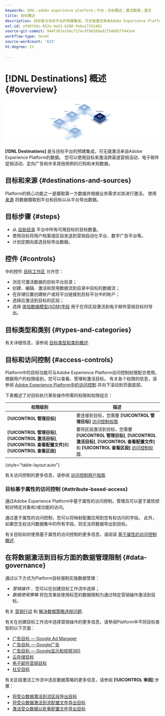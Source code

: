 ```yaml
---
keywords: 目标；adobe experience platform；平台；目标概述；激活数据；激活
title: 目标概述
description: 目标是与目标平台的预建集成，可无缝激活来自Adobe Experience Platform的数据。 您可以使用Adobe Experience Platform中的目标来激活跨渠道营销活动、电子邮件促销活动、定向广告和许多其他用例的已知和未知数据。
exl-id: afd07ddc-652e-4e22-b298-feba27332462
source-git-commit: 944f307ecb4cf174c9f9818ded17546057f445e4
workflow-type: tm+mt
source-wordcount: '633'
ht-degree: 1%

---
```


# [!DNL Destinations] 概述 {#overview}

![目标概述横幅](./assets/overview/destinations-overview-banner.png)

**[!DNL Destinations]** 是与目标平台的预建集成，可无缝激活来自Adobe Experience Platform的数据。 您可以使用目标来激活跨渠道营销活动、电子邮件促销活动、定向广告和许多其他用例的已知和未知数据。

<div id="recs-overview-body-1"></div>
<div id="recs-overview-body-2"></div>
<div id="recs-overview-body-3"></div>
<div id="recs-overview-body-4"></div>
<div id="recs-overview-body-5"></div>
<div id="recs-overview-body-6"></div>

## 目标和来源 {#destinations-and-sources}

Platform的核心功能之一是摄取第一方数据并根据业务需求对其进行激活。 使用 [来源](../sources/home.md) 将数据摄取到平台和目标以从平台导出数据。

## 目标步骤 {#steps}

* 从 [自助目录](./catalog/overview.md) 平台中所有可用目标的目标数量。
* 使用目标将用户档案或区段发送到营销自动化平台、数字广告平台等。
* 计划定期向首选目标导出数据。

## 控件 {#controls}

中的控件 [目标工作区](./ui/destinations-workspace.md) 允许您：

* 浏览可激活数据的目标平台目录；
* 创建、编辑、激活和禁用数据流到目录中目标的数据流；
* 在存储位置创建帐户或将平台链接到目标平台中的帐户；
* 选择应激活到目标的区段；
* 选择 [体验数据模型(XDM)字段](../xdm/home.md) 用于在将区段激活到电子邮件营销目标时导出。

## 目标类型和类别 {#types-and-categories}

有关详细信息，请参阅 [目标类型和类别概述](./destination-types.md).

## 目标和访问控制 {#access-controls}

Platform中的目标功能可与Adobe Experience Platform访问控制权限配合使用。 根据用户的权限级别，您可以查看、管理和激活目标。 有关各个权限的信息，请参阅 [Adobe Experience Platform中的访问控制](../access-control/home.md) 并向下滚动到页面底部。

下表概述了对目标执行某些操作所需的权限和权限组合：

| 权限级别 | 描述 |
| ---- | ----|
| **[!UICONTROL 管理目标]** | 要连接到目标，您需要 **[!UICONTROL 管理目标]** [访问控制权限](/help/access-control/home.md#permissions). |
| **[!UICONTROL 管理目标]**, **[!UICONTROL 激活目标]**, **[!UICONTROL 查看配置文件]**&#x200B;和 **[!UICONTROL 查看区段]** | 要将区段激活到目标，您需要 **[!UICONTROL 管理目标]**, **[!UICONTROL 激活目标]**, **[!UICONTROL 查看配置文件]**&#x200B;和 **[!UICONTROL 查看区段]** [访问控制权限](/help/access-control/home.md#permissions). |

{style=&quot;table-layout:auto&quot;}

有关访问控制的更多信息，请参阅 [访问控制用户指南](../access-control/ui/overview.md).

### 目标基于属性的访问控制 {#attribute-based-access}

通过Adobe Experience Platform中基于属性的访问控制，管理员可以基于属性控制对特定对象和/或功能的访问。

通过基于属性的访问控制，您可以将映射配置应用到您有权访问的字段。 此外，如果您无权访问数据集中的所有字段，则无法将数据导出到目标。

有关目标如何使用基于属性的访问控制的更多信息，请阅读 [基于属性的访问控制概述](../access-control/abac/overview.md#destinations).

## 在将数据激活到目标方面的数据管理限制 {#data-governance}

通过以下方式为Platform目标强制实施数据管理：

* *营销操作* ，您可以在创建目标工作流中选择；
* *数据使用策略* 将包含某些使用标签的数据限制为通过特定营销操作激活到目标。

有关 [营销行动](../data-governance/policies/overview.md) 和 [解决数据策略违规问题](../data-governance/enforcement/auto-enforcement.md).

有关在创建目标工作流中选择营销操作的更多信息，请参阅Platform中不同目标类型的以下页面：

* [广告目标 — Google Ad Manager ](./catalog/advertising/google-ad-manager.md)
* [广告目标 — Google广告](./catalog/advertising/google-ads-destination.md)
* [广告目标 — Google显示和视频360 ](./catalog/advertising/google-dv360.md)
* [云存储目标](./catalog/cloud-storage/overview.md)
* [电子邮件营销目标](./catalog/email-marketing/overview.md)
* [社交目标](./catalog/social/overview.md)

有关区段激活工作流中违反数据策略的更多信息，请参阅 **[!UICONTROL 审阅]** 步骤：

* [将受众数据激活到流区段导出目标](./ui/activate-segment-streaming-destinations.md#review)
* [将受众数据激活到流配置文件导出目标](./ui/activate-streaming-profile-destinations.md#review)
* [激活受众数据以批量配置文件导出目标](./ui/activate-batch-profile-destinations.md#review)
